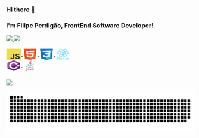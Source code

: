 ### Hi there 👋

### I'm Filipe Perdigão, FrontEnd Software Developer!

<div>
<a href="https://github.com/filipeplima"/>
  <img heigth="180em" src="https://github-readme-stats.vercel.app/api?username=filipeplima&show_icons=false=dracula&theme=dark&include_all_commits=true&count_private=true"/>
 
  <img heigth="180em" src="https://github-readme-stats.vercel.app/api/top-langs/?username=filipeplima&layout=compact&langs_count=16&theme=dark"/>

  </div>
  
  <div style="display: inline_block"><br>

<img align="center" alt="Filipe-Js" height="30" width="40" src="https://github.com/devicons/devicon/blob/master/icons/javascript/javascript-original.svg">
<img align="center" alt="Filipe-Html" height="30" width="40" src="https://github.com/devicons/devicon/blob/master/icons/html5/html5-original.svg">
<img align="center" alt="Filipe-Css" height="30" width="40" src="https://github.com/devicons/devicon/blob/master/icons/css3/css3-original.svg">
<img align="center" alt="Filipe-React" height="30" width="40" src="https://github.com/devicons/devicon/blob/master/icons/react/react-original-wordmark.svg"><br>
  
<img align="center" alt="Filipe-C#" height="30" width="40" src="https://github.com/devicons/devicon/blob/master/icons/csharp/csharp-original.svg">
<img align="center" alt="Filipe-Java" height="30" width="40" src="https://github.com/devicons/devicon/blob/master/icons/java/java-original-wordmark.svg">
  
</div>

###
  
 <div>
   <a href="https://www.linkedin.com/in/filipeplima" target="_blank"><img src="https://img.shields.io/badge/LinkedIn-0077B5?style=for-the-badge&logo=linkedin&logoColor=white" target="_blank"></a>
  </div>

  ![](https://github.com/Platane/snk/raw/output/github-contribution-grid-snake.svg)
  
